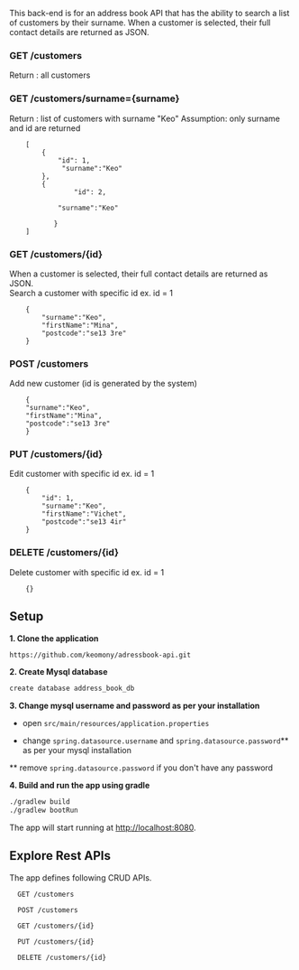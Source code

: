 This back-end is for an address book API that has the ability to search a list of customers by their surname. 
When a customer is selected, their full contact details are returned as JSON.

  ### GET /customers 
  Return : all customers
  
  ### GET /customers/surname={surname}
  Return : list of customers with surname "Keo"
  Assumption: only surname and id are returned 
        
        [
            {
                "id": 1,
                 "surname":"Keo"
            },
            {
                    "id": 2,

                "surname":"Keo"

               }
        ]
        
  ### GET /customers/{id}
  When a customer is selected, their full contact details are returned as JSON.     
  Search a customer with specific id  ex. id = 1
        
        {
            "surname":"Keo",
            "firstName":"Mina",
            "postcode":"se13 3re"
        }
        
  ### POST /customers
  Add new customer (id is generated by the system)
        
        {
        "surname":"Keo",
        "firstName":"Mina",
        "postcode":"se13 3re"
        }
      
  ### PUT /customers/{id}
  Edit customer with specific id ex. id = 1
        
        {
            "id": 1,
            "surname":"Keo",
            "firstName":"Vichet",
            "postcode":"se13 4ir"
        }
        
    
  ### DELETE /customers/{id}
  Delete customer with specific id ex. id = 1
        
        {}
  
  
  ## Setup
  
  **1. Clone the application**
  
  ```bash
  https://github.com/keomony/adressbook-api.git
  ```
  
  **2. Create Mysql database**
  ```bash
  create database address_book_db
  ```
  
  **3. Change mysql username and password as per your installation**
  
  + open `src/main/resources/application.properties`
  
  + change `spring.datasource.username` and `spring.datasource.password`** as per your mysql installation
  
  ** remove `spring.datasource.password` if you don't have any password 
  
  **4. Build and run the app using gradle**
  
  ```bash
  ./gradlew build
  ./gradlew bootRun
  
  ```
  
  The app will start running at <http://localhost:8080>.
  
  ## Explore Rest APIs
  
  The app defines following CRUD APIs.
  
      GET /customers
      
      POST /customers
      
      GET /customers/{id}
      
      PUT /customers/{id}
      
      DELETE /customers/{id}